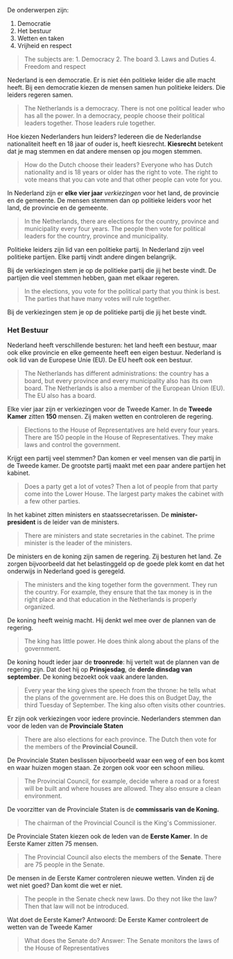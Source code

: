 De onderwerpen zijn:
1. Democratie
2. Het bestuur
3. Wetten en taken
4. Vrijheid en respect
  > The subjects are:
    1. Democracy
    2. The board
    3. Laws and Duties
    4. Freedom and respect

Nederland is een democratie.
Er is niet één politieke leider die alle macht heeft. 
Bij een democratie kiezen de mensen samen hun politieke leiders.
Die leiders regeren samen.
  > The Netherlands is a democracy.
    There is not one political leader who has all the power.
    In a democracy, people choose their political leaders together.
    Those leaders rule together.

Hoe kiezen Nederlanders hun leiders?
Iedereen die de Nederlandse nationaliteit heeft en 18 jaar of ouder is, heeft kiesrecht. 
**Kiesrecht** betekent dat je mag stemmen en dat andere mensen op jou mogen stemmen.
  > How do the Dutch choose their leaders?
    Everyone who has Dutch nationality and is 18 years or older has the right to vote.
    The right to vote means that you can vote and that other people can vote for you.

In Nederland zijn er **elke vier jaar** *verkiezingen* voor het land, de provincie en de gemeente.
De mensen stemmen dan op politieke leiders voor het land, de provincie en de gemeente.
  > In the Netherlands, there are elections for the country, province and municipality every four years.
    The people then vote for political leaders for the country, province and municipality.

Politieke leiders zijn lid van een politieke partij.
In Nederland zijn veel politieke partijen. Elke partij vindt andere dingen belangrijk.

Bij de verkiezingen stem je op de politieke partij die jij het beste vindt.
De partijen die veel stemmen hebben, gaan met elkaar regeren.
  > In the elections, you vote for the political party that you think is best.
    The parties that have many votes will rule together.

Bij de verkiezingen  stem je op de politieke partij  die jij het beste vindt.

### Het Bestuur

Nederland heeft verschillende besturen: het land heeft een bestuur, maar ook elke provincie en elke gemeente heeft een eigen bestuur. 
Nederland is ook lid van de Europese Unie (EU). De EU heeft ook een bestuur.
  > The Netherlands has different administrations: the country has a board, but every province and every municipality also has its own board. The Netherlands is also a member of the European Union (EU). The EU also has a board.

Elke vier jaar zijn er verkiezingen voor de Tweede Kamer. 
In de **Tweede Kamer** zitten **150** mensen.
Zij maken wetten en controleren de regering.
  > Elections to the House of Representatives are held every four years.
    There are 150 people in the House of Representatives.
    They make laws and control the government.

Krijgt een partij veel stemmen?
Dan komen er veel mensen van die partij in de Tweede kamer. 
De grootste partij maakt met een paar andere partijen het kabinet.
  > Does a party get a lot of votes?
    Then a lot of people from that party come into the Lower House.
    The largest party makes the cabinet with a few other parties.

In het kabinet zitten ministers en staatssecretarissen.
De **minister-president** is de leider van de ministers. 
  > There are ministers and state secretaries in the cabinet.
    The prime minister is the leader of the ministers.

De ministers en de koning zijn samen de regering.
Zij besturen het land. 
Ze zorgen bijvoorbeeld dat het belastinggeld op de goede plek komt en dat het onderwijs in Nederland goed is geregeld.
  > The ministers and the king together form the government.
    They run the country.
    For example, they ensure that the tax money is in the right place and that education in the Netherlands is properly organized.

De koning heeft weinig macht. Hij denkt wel mee over de plannen van de regering.
  > The king has little power. He does think along about the plans of the government.

De koning houdt ieder jaar de **troonrede**: hij vertelt wat de plannen van de regering zijn. 
Dat doet hij op **Prinsjesdag**, de **derde dinsdag van september**. 
De koning bezoekt ook vaak andere landen. 
  > Every year the king gives the speech from the throne: he tells what the plans of the government are.
    He does this on Budget Day, the third Tuesday of September.
    The king also often visits other countries.

Er zijn ook verkiezingen voor iedere provincie.
Nederlanders stemmen dan voor de leden van de **Provinciale Staten**
  > There are also elections for each province.
      The Dutch then vote for the members of the **Provincial Council.**

De Provinciale Staten beslissen bijvoorbeeld waar een weg of een bos komt en waar huizen mogen staan.
Ze zorgen ook voor een schoon milieu.
  > The Provincial Council, for example, decide where a road or a forest will be built and where houses are allowed.
      They also ensure a clean environment.

De voorzitter van de Provinciale Staten is de **commissaris van de Koning.**
  > The chairman of the Provincial Council is the King's Commissioner.

De Provinciale Staten kiezen ook de leden van de **Eerste Kamer**. 
In de Eerste Kamer zitten 75 mensen.
  > The Provincial Council also elects the members of the **Senate**.
    There are 75 people in the Senate.

De mensen in de Eerste Kamer controleren nieuwe wetten. 
Vinden zij de wet niet goed? Dan komt die wet er niet.
  > The people in the Senate check new laws.
    Do they not like the law? Then that law will not be introduced.

Wat doet de Eerste Kamer?
Antwoord: De Eerste Kamer controleert de wetten van de Tweede Kamer
  > What does the Senate do?
    Answer: The Senate monitors the laws of the House of Representatives





